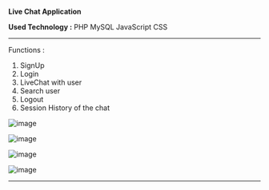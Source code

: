 **Live Chat Application**

**Used Technology :**
PHP
MySQL
JavaScript
CSS

<hr>

Functions :
1) SignUp
2) Login
3) LiveChat with user
4) Search user
5) Logout
6) Session History of the chat

![image](https://github.com/user-attachments/assets/f819609e-20df-45d1-9bb6-e401aa26862c)

![image](https://github.com/user-attachments/assets/9843e387-8b1a-43d4-9949-54af697f1155)

![image](https://github.com/user-attachments/assets/bab13e41-5427-4ca0-ac19-cf17ab2e8f49)

![image](https://github.com/user-attachments/assets/e13eb4c9-8921-4f25-8c53-3a6bb50b9b68)

<hr>

